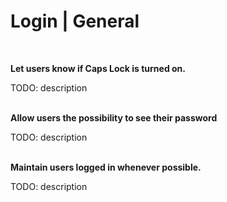 # Login | General
<br>


**Let users know if Caps Lock is turned on.**

TODO: description
<br><br>


**Allow users the possibility to see their password**

TODO: description
<br><br>


**Maintain users logged in whenever possible.**

TODO: description
<br><br>